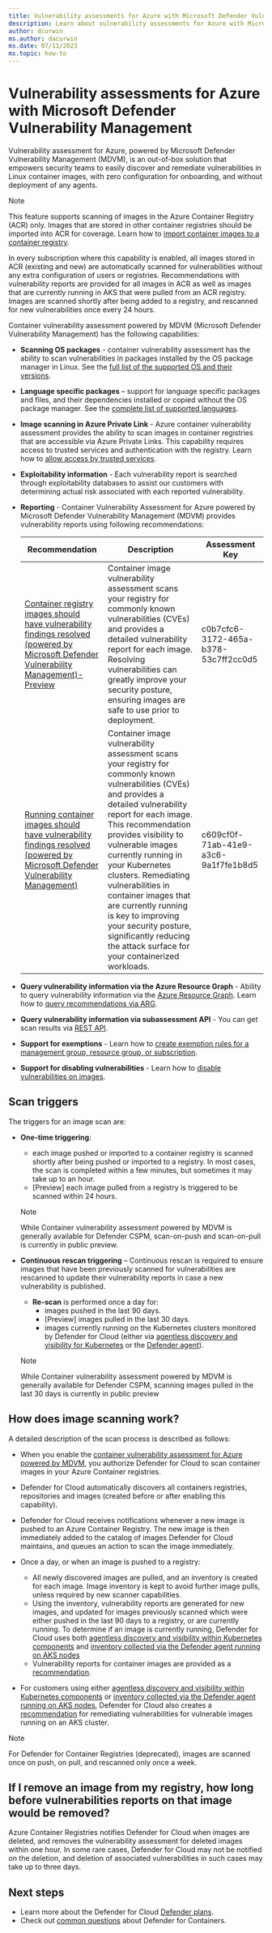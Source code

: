 ```yaml
---
title: Vulnerability assessments for Azure with Microsoft Defender Vulnerability Management
description: Learn about vulnerability assessments for Azure with Microsoft Defender Vulnerability Management.
author: dcurwin
ms.author: dacurwin
ms.date: 07/11/2023
ms.topic: how-to
---
```


# Vulnerability assessments for Azure with Microsoft Defender Vulnerability Management

Vulnerability assessment for Azure, powered by Microsoft Defender Vulnerability Management (MDVM), is an out-of-box solution that empowers security teams to easily discover and remediate vulnerabilities in Linux container images, with zero configuration for onboarding, and without deployment of any agents.

> [!NOTE]
> This feature supports scanning of images in the Azure Container Registry (ACR) only. Images that are stored in other container registries should be imported into ACR for coverage. Learn how to [import container images to a container registry](/azure/container-registry/container-registry-import-images).

In every subscription where this capability is enabled, all images stored in ACR (existing and new) are automatically scanned for vulnerabilities without any extra configuration of users or registries. Recommendations with vulnerability reports are provided for all images in ACR as well as images that are currently running in AKS that were pulled from an ACR registry. Images are scanned shortly after being added to a registry, and rescanned for new vulnerabilities once every 24 hours.

Container vulnerability assessment powered by MDVM (Microsoft Defender Vulnerability Management) has the following capabilities:  

- **Scanning OS packages** - container vulnerability assessment has the ability to scan vulnerabilities in packages installed by the OS package manager in Linux. See the [full list of the supported OS and their versions](support-matrix-defender-for-containers.md#registries-and-images-for-azure---powered-by-mdvm).
- **Language specific packages** – support for language specific packages and files, and their dependencies installed or copied without the OS package manager. See the [complete list of supported languages](support-matrix-defender-for-containers.md#registries-and-images-for-azure---powered-by-mdvm).  
- **Image scanning in Azure Private Link** - Azure container vulnerability assessment provides the ability to scan images in container registries that are accessible via Azure Private Links. This capability requires access to trusted services and authentication with the registry. Learn how to [allow access by trusted services](/azure/container-registry/allow-access-trusted-services).
- **Exploitability information** - Each vulnerability report is searched through exploitability databases to assist our customers with determining actual risk associated with each reported vulnerability.  
- **Reporting** - Container Vulnerability Assessment for Azure powered by Microsoft Defender Vulnerability Management (MDVM) provides vulnerability reports using following recommendations:

    | Recommendation | Description | Assessment Key
    |--|--|--|
    | [Container registry images should have vulnerability findings resolved (powered by Microsoft Defender Vulnerability Management)-Preview](https://ms.portal.azure.com/#view/Microsoft_Azure_Security_CloudNativeCompute/PhoenixContainerRegistryRecommendationDetailsBlade/assessmentKey/c0b7cfc6-3172-465a-b378-53c7ff2cc0d5) | Container image vulnerability assessment scans your registry for commonly known vulnerabilities (CVEs) and provides a detailed vulnerability report for each image. Resolving vulnerabilities can greatly improve your security posture, ensuring images are safe to use prior to deployment. | c0b7cfc6-3172-465a-b378-53c7ff2cc0d5 |
    | [Running container images should have vulnerability findings resolved (powered by Microsoft Defender Vulnerability Management)](https://ms.portal.azure.com/#view/Microsoft_Azure_Security_CloudNativeCompute/ContainersRuntimeRecommendationDetailsBlade/assessmentKey/c609cf0f-71ab-41e9-a3c6-9a1f7fe1b8d5)  | Container image vulnerability assessment scans your registry for commonly known vulnerabilities (CVEs) and provides a detailed vulnerability report for each image. This recommendation provides visibility to vulnerable images currently running in your Kubernetes clusters. Remediating vulnerabilities in container images that are currently running is key to improving your security posture, significantly reducing the attack surface for your containerized workloads. | c609cf0f-71ab-41e9-a3c6-9a1f7fe1b8d5 |

- **Query vulnerability information via the Azure Resource Graph** - Ability to query vulnerability information via the [Azure Resource Graph](/azure/governance/resource-graph/overview#how-resource-graph-complements-azure-resource-manager). Learn how to [query recommendations via ARG](review-security-recommendations.md#review-recommendation-data-in-azure-resource-graph-arg).
- **Query vulnerability information via subassessment API** - You can get scan results via [REST API](subassessment-rest-api.md).
- **Support for exemptions** - Learn how to  [create exemption rules for a management group, resource group, or subscription](disable-vulnerability-findings-containers.md).
- **Support for disabling vulnerabilities** - Learn how to [disable vulnerabilities on images](disable-vulnerability-findings-containers.md).

## Scan triggers

The triggers for an image scan are:

- **One-time triggering**:
  - each image pushed or imported to a container registry is scanned shortly after being pushed or imported to a registry. In most cases, the scan is completed within a few minutes, but sometimes it may take up to an hour.
  - [Preview] each image pulled from a registry is triggered to be scanned within 24 hours.

  > [!NOTE]
  > While Container vulnerability assessment powered by MDVM is generally available for Defender CSPM, scan-on-push and scan-on-pull is currently in public preview.

- **Continuous rescan triggering** – Continuous rescan is required to ensure images that have been previously scanned for vulnerabilities are rescanned to update their vulnerability reports in case a new vulnerability is published.
  - **Re-scan** is performed once a day for:  
    - images pushed in the last 90 days.
    - [Preview] images pulled in the last 30 days.
    - images currently running on the Kubernetes clusters monitored by Defender for Cloud (either via [agentless discovery and visibility for Kubernetes](how-to-enable-agentless-containers.md) or the [Defender agent](tutorial-enable-containers-azure.md#deploy-the-defender-agent-in-azure)).

  > [!NOTE]
  > While Container vulnerability assessment powered by MDVM is generally available for Defender CSPM, scanning images pulled in the last 30 days is currently in public preview
  
## How does image scanning work?

A detailed description of the scan process is described as follows:

- When you enable the [container vulnerability assessment for Azure powered by MDVM](enable-vulnerability-assessment.md), you authorize Defender for Cloud to scan container images in your Azure Container registries.
- Defender for Cloud automatically discovers all containers registries, repositories and images (created before or after enabling this capability).
- Defender for Cloud receives notifications whenever a new image is pushed to an Azure Container Registry. The new image is then immediately added to the catalog of images Defender for Cloud maintains, and queues an action to scan the image immediately.
- Once a day, or when an image is pushed to a registry:

  - All newly discovered images are pulled, and an inventory is created for each image. Image inventory is kept to avoid further image pulls, unless required by new scanner capabilities.​
  - Using the inventory, vulnerability reports are generated for new images, and updated for images previously scanned which were either pushed in the last 90 days to a registry, or are currently running. To determine if an image is currently running, Defender for Cloud uses both [agentless discovery and visibility within Kubernetes components](/azure/defender-for-cloud/concept-agentless-containers) and [inventory collected via the Defender agent running on AKS nodes](defender-for-containers-enable.md#deploy-the-defender-agent)
  - Vulnerability reports for container images are provided as a [recommendation](https://ms.portal.azure.com/#view/Microsoft_Azure_Security_CloudNativeCompute/PhoenixContainerRegistryRecommendationDetailsBlade/assessmentKey/c0b7cfc6-3172-465a-b378-53c7ff2cc0d5).
- For customers using either [agentless discovery and visibility within Kubernetes components](concept-agentless-containers.md) or [inventory collected via the Defender agent running on AKS nodes](defender-for-containers-enable.md#deploy-the-defender-agent), Defender for Cloud also creates a [recommendation](https://ms.portal.azure.com/#view/Microsoft_Azure_Security_CloudNativeCompute/ContainersRuntimeRecommendationDetailsBlade/assessmentKey/c609cf0f-71ab-41e9-a3c6-9a1f7fe1b8d5) for remediating vulnerabilities for vulnerable images running on an AKS cluster.

> [!NOTE]
> For Defender for Container Registries (deprecated), images are scanned once on push, on pull, and rescanned only once a week.

## If I remove an image from my registry, how long before vulnerabilities reports on that image would be removed?

Azure Container Registries notifies Defender for Cloud when images are deleted, and removes the vulnerability assessment for deleted images within one hour. In some rare cases, Defender for Cloud may not be notified on the deletion, and deletion of associated vulnerabilities in such cases may take up to three days.

## Next steps

- Learn more about the Defender for Cloud [Defender plans](defender-for-cloud-introduction.md#protect-cloud-workloads).
- Check out [common questions](faq-defender-for-containers.yml) about Defender for Containers.
